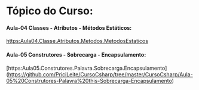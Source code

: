 # Tópico do Curso:
#### Aula-04 Classes - Atributos - Métodos Estáticos:
[https:Aula04.Classe.Atributos.Metodos.MetodosEstaticos](https://github.com/PriciLeite/CursoCsharp/tree/master/CursoCsharp/Aula04.Classe.Atributos.Metodos.MetodosEstaticos)


#### Aula-05 Construtores - Sobrecarga - Encapsulamento:
[https:Aula05.Construtores.Palavra.Sobrecarga.Encapsulamento]
(https://github.com/PriciLeite/CursoCsharp/tree/master/CursoCsharp/Aula-05%20Construtores-Palavra%20this-Sobrecarga-Encapsulamento)

